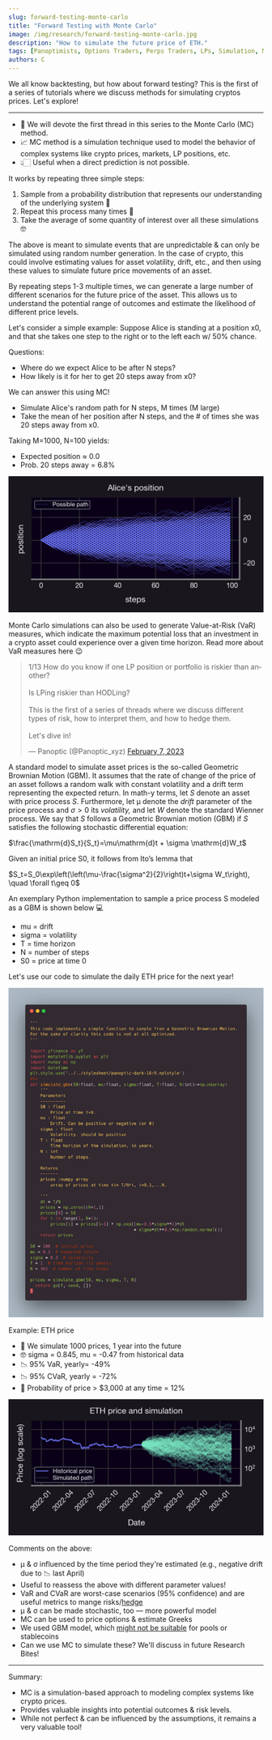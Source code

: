 ```yaml
---
slug: forward-testing-monte-carlo
title: "Forward Testing with Monte Carlo"
image: /img/research/forward-testing-monte-carlo.jpg
description: "How to simulate the future price of ETH."
tags: [Panoptimists, Options Traders, Perps Traders, LPs, Simulation, Monte Carlo]
authors: C
---
```


We all know backtesting, but how about forward testing? This is the first of a series of tutorials where we discuss methods for simulating cryptos prices. Let's explore!

<!--truncate-->

---

- 🎲 We will devote the first thread in this series to the Monte Carlo (MC) method.
- 📈 MC method is a simulation technique used to model the behavior of complex systems like crypto prices, markets, LP positions, etc.
- 👆🏻 Useful when a direct prediction is not possible.

It works by repeating three simple steps:
1.  Sample from a probability distribution that represents our understanding of the underlying system 🎲   
2.  Repeat this process many times 🔁
3.  Take the average of some quantity of interest over all these simulations 🤓
   
The above is meant to simulate events that are unpredictable & can only be simulated using random number generation. In the case of crypto, this could involve estimating values for asset volatility, drift, etc., and then using these values to simulate future price movements of an asset.

By repeating steps 1-3 multiple times, we can generate a large number of different scenarios for the future price of the asset. This allows us to understand the potential range of outcomes and estimate the likelihood of different price levels.

Let's consider a simple example: Suppose Alice is standing at a position x0, and that she takes one step to the right or to the left each w/ 50% chance.

Questions:
-   Where do we expect Alice to be after N steps?
-   How likely is it for her to get 20 steps away from x0?
    
We can answer this using MC!
-   Simulate Alice's random path for N steps, M times (M large)
-   Take the mean of her position after N steps, and the # of times she was 20 steps away from x0.

Taking M=1000, N=100 yields:
-   Expected position ≈ 0.0
-   Prob. 20 steps away = 6.8%
    
![img-1](./img-1.png)

Monte Carlo simulations can also be used to generate Value-at-Risk (VaR) measures, which indicate the maximum potential loss that an investment in a crypto asset could experience over a given time horizon. Read more about VaR measures here 😉

<blockquote class="twitter-tweet"><p lang="en" dir="ltr">1/13 How do you know if one LP position or portfolio is riskier than another?<br/><br/>Is LPing riskier than HODLing?<br/><br/>This is the first of a series of threads where we discuss different types of risk, how to interpret them, and how to hedge them.<br/><br/>Let&#39;s dive in!</p>&mdash; Panoptic (@Panoptic_xyz) <a href="https://twitter.com/Panoptic_xyz/status/1622762150711427072?ref_src=twsrc%5Etfw">February 7, 2023</a></blockquote> <script async src="https://platform.twitter.com/widgets.js" charset="utf-8"></script>

A standard model to simulate asset prices is the so-called Geometric Brownian Motion (GBM). It assumes that the rate of change of the price of an asset follows a random walk with constant volatility and a drift term representing the expected return. In math-y terms, let $S$ denote an asset with price process ${S}$. Furthermore, let μ denote the _drift_ parameter of the price process and $σ>0$ its _volatility,_ and let $W$ denote the standard Wienner process. We say that ${S}$ follows a Geometric Brownian motion (GBM) if ${S}$ satisfies the following stochastic differential equation:

$\frac{\mathrm{d}S_t}{S_t}=\mu\mathrm{d}t + \sigma \mathrm{d}W_t$

Given an initial price S0, it follows from Ito’s lemma that

$S_t=S_0\exp\left(\left(\mu-\frac{\sigma^2}{2}\right)t+\sigma W_t\right), \quad \forall t\geq 0$

An exemplary Python implementation to sample a price process S modeled as a GBM is shown below 💻
-   mu = drift
-   sigma = volatility
-   T = time horizon
-   N = number of steps
-   S0 = price at time 0
    
Let's use our code to simulate the daily ETH price for the next year!

![img-2](./img-2.png)

Example: ETH price
-   🔮 We simulate 1000 prices, 1 year into the future
-   🤓 sigma = 0.845, mu = -0.47 from historical data
-   📉 95% VaR, yearly= -49%
-   📉 95% CVaR, yearly = -72%
-   🎲 Probability of price > $3,000 at any time = 12%
    
![img-3](./img-3.jpg)

Comments on the above:
-   μ & σ influenced by the time period they're estimated (e.g., negative drift due to 📉 last April)
-   Useful to reassess the above with different parameter values!
-   VaR and CVaR are worst-case scenarios (95% confidence) and are useful metrics to mange risks/[hedge](https://panoptic.xyz/research/hedge-with-panoptic-options)
-   μ & σ can be made stochastic, too — more powerful model
-   MC can be used to price options & estimate Greeks
-   We used GBM model, which [might not be suitable](https://panoptic.xyz/research/uniswap-violates-geometric-brownian-motion) for pools or stablecoins
-   Can we use MC to simulate these? We'll discuss in future Research Bites!

---

Summary:
-   MC is a simulation-based approach to modeling complex systems like crypto prices.
-   Provides valuable insights into potential outcomes & risk levels.
-   While not perfect & can be influenced by the assumptions, it remains a very valuable tool!